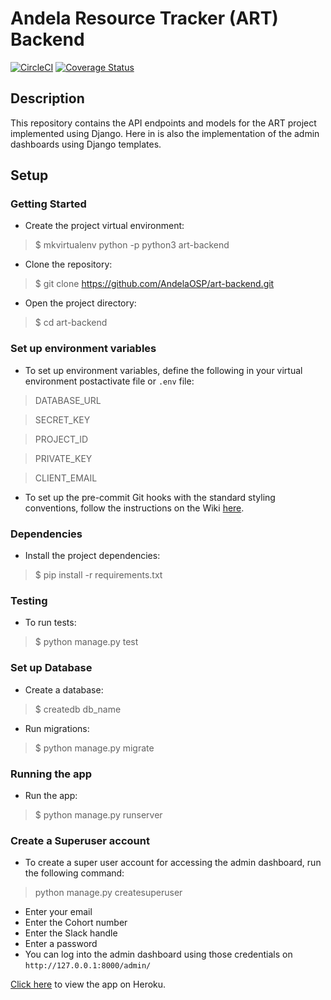 # Andela Resource Tracker (ART) Backend
[![CircleCI](https://circleci.com/gh/AndelaOSP/art-backend/tree/develop.svg?style=svg)](https://circleci.com/gh/AndelaOSP/art-backend/tree/develop)
[![Coverage Status](https://coveralls.io/repos/github/AndelaOSP/art-backend/badge.svg)](https://coveralls.io/github/AndelaOSP/art-backend)

## Description
This repository contains the API endpoints and models for the ART project implemented using Django. Here in is also the implementation of the admin dashboards using Django templates.

## Setup

### Getting Started
- Create the project virtual environment:
> $ mkvirtualenv python -p python3  art-backend

- Clone the repository:
> $ git clone https://github.com/AndelaOSP/art-backend.git

- Open the project directory:
> $ cd art-backend

### Set up environment variables
- To set up environment variables, define the following in your virtual environment postactivate file or `.env` file:

> DATABASE_URL

> SECRET_KEY

> PROJECT_ID

> PRIVATE_KEY

> CLIENT_EMAIL

- To set up the pre-commit Git hooks with the standard styling conventions, follow the instructions on the Wiki [here](https://github.com/AndelaOSP/art-backend/wiki/Styling-Conventions).
### Dependencies
- Install the project dependencies:
> $ pip install -r requirements.txt

### Testing
- To run tests:
> $ python manage.py test

### Set up Database
- Create a database:
> $ createdb db_name

- Run migrations:
> $ python manage.py migrate

### Running the app
- Run the app:
> $ python manage.py runserver

### Create a Superuser account
- To create a super user account for accessing the admin dashboard, run the following command:
> python manage.py createsuperuser
- Enter your email
- Enter the Cohort number
- Enter the Slack handle
- Enter a password
- You can log into the admin dashboard using those credentials on `http://127.0.0.1:8000/admin/`


[Click here](https://art-backend.herokuapp.com/admin/) to view the app on Heroku.
